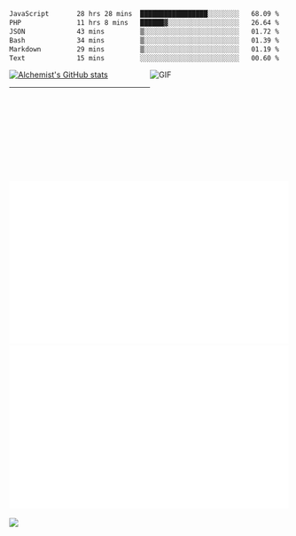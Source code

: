 <!--START_SECTION:waka-->

```text
JavaScript       28 hrs 28 mins  █████████████████░░░░░░░░   68.09 %
PHP              11 hrs 8 mins   ██████▓░░░░░░░░░░░░░░░░░░   26.64 %
JSON             43 mins         ▒░░░░░░░░░░░░░░░░░░░░░░░░   01.72 %
Bash             34 mins         ▒░░░░░░░░░░░░░░░░░░░░░░░░   01.39 %
Markdown         29 mins         ▒░░░░░░░░░░░░░░░░░░░░░░░░   01.19 %
Text             15 mins         ░░░░░░░░░░░░░░░░░░░░░░░░░   00.60 %
```

<!--END_SECTION:waka-->

[![Alchemist's GitHub stats](https://github-readme-stats.vercel.app/api?username=DrMaxis&show_icons=true&theme=outrun&count_private=true)](#)
<img align="right" alt="GIF" src="https://user-images.githubusercontent.com/5355808/139111924-210cc6fa-9fb1-4dac-929d-6324a5836a92.gif" width="250" height="200" />
<hr />

![](https://raw.githubusercontent.com/DrMaxis/github-stats-transparent/output/generated/overview.svg)
![](https://raw.githubusercontent.com/DrMaxis/github-stats-transparent/output/generated/languages.svg)

 
<a href="https://count.getloli.com/"><img src="https://count.getloli.com/get/@:maxis-the-alchemist?theme=rule34"></a>
<!-- https://count.getloli.com/get/@alchemist?theme=rule34 -->
<br>
